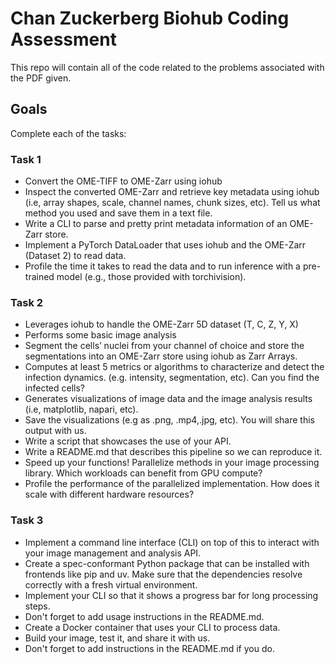 # Chan Zuckerberg Biohub Coding Assessment
This repo will contain all of the code related to the problems associated with the PDF given.


## Goals
Complete each of the tasks:

### Task 1
- Convert the OME-TIFF to OME-Zarr using iohub
- Inspect the converted OME-Zarr and retrieve key metadata using iohub (i.e, array
shapes, scale, channel names, chunk sizes, etc). Tell us what method you used and
save them in a text file.
- Write a CLI to parse and pretty print metadata information of an OME-Zarr store.
- Implement a PyTorch DataLoader that uses iohub and the OME-Zarr (Dataset 2) to
read data.
- Profile the time it takes to read the data and to run inference with a pre-trained model
(e.g., those provided with torchivision).

### Task 2
- Leverages iohub to handle the OME-Zarr 5D dataset (T, C, Z, Y, X)
- Performs some basic image analysis
- Segment the cells’ nuclei from your channel of choice and store the
segmentations into an OME-Zarr store using iohub as Zarr Arrays.
- Computes at least 5 metrics or algorithms to characterize and detect the infection
dynamics. (e.g. intensity, segmentation, etc). Can you find the infected cells?
- Generates visualizations of image data and the image analysis results (i.e, matplotlib,
napari, etc).
- Save the visualizations (e.g as .png, .mp4,.jpg, etc). You will share this
output with us.
- Write a script that showcases the use of your API.
- Write a README.md that describes this pipeline so we can reproduce it.
- Speed up your functions! Parallelize methods in your image processing library. Which
workloads can benefit from GPU compute?
- Profile the performance of the parallelized implementation. How does it scale with
different hardware resources?

### Task 3
- Implement a command line interface (CLI) on top of this to interact with your image
management and analysis API.
- Create a spec-conformant Python package that can be installed with frontends like pip
and uv. Make sure that the dependencies resolve correctly with a fresh virtual
environment.
- Implement your CLI so that it shows a progress bar for long processing steps.
- Don't forget to add usage instructions in the README.md.
- Create a Docker container that uses your CLI to process data.
- Build your image, test it, and share it with us.
- Don't forget to add instructions in the README.md if you do.
